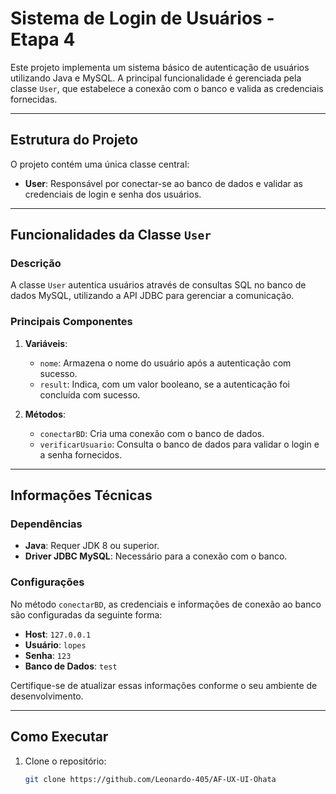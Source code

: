 # Sistema de Login de Usuários - Etapa 4

Este projeto implementa um sistema básico de autenticação de usuários utilizando Java e MySQL. A principal funcionalidade é gerenciada pela classe `User`, que estabelece a conexão com o banco e valida as credenciais fornecidas.

---

## Estrutura do Projeto

O projeto contém uma única classe central:

- **User**: Responsável por conectar-se ao banco de dados e validar as credenciais de login e senha dos usuários.

---

## Funcionalidades da Classe `User`

### Descrição
A classe `User` autentica usuários através de consultas SQL no banco de dados MySQL, utilizando a API JDBC para gerenciar a comunicação.

### Principais Componentes

1. **Variáveis**:
   - `nome`: Armazena o nome do usuário após a autenticação com sucesso.
   - `result`: Indica, com um valor booleano, se a autenticação foi concluída com sucesso.

2. **Métodos**:
   - `conectarBD`: Cria uma conexão com o banco de dados.
   - `verificarUsuario`: Consulta o banco de dados para validar o login e a senha fornecidos.

---

## Informações Técnicas

### Dependências
- **Java**: Requer JDK 8 ou superior.
- **Driver JDBC MySQL**: Necessário para a conexão com o banco.

### Configurações
No método `conectarBD`, as credenciais e informações de conexão ao banco são configuradas da seguinte forma:
- **Host**: `127.0.0.1`
- **Usuário**: `lopes`
- **Senha**: `123`
- **Banco de Dados**: `test`

Certifique-se de atualizar essas informações conforme o seu ambiente de desenvolvimento.

---

## Como Executar

1. Clone o repositório:
   ```bash
   git clone https://github.com/Leonardo-405/AF-UX-UI-Ohata

